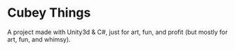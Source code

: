# Cubey Things

A project made with Unity3d & C#, just for art, fun, and profit (but mostly for art, fun, and whimsy).
